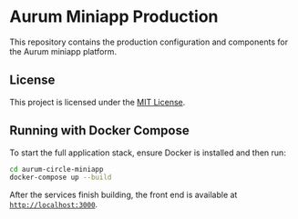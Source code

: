 # Aurum Miniapp Production

This repository contains the production configuration and components for the Aurum miniapp platform.

## License

This project is licensed under the [MIT License](LICENSE).

## Running with Docker Compose

To start the full application stack, ensure Docker is installed and then run:

```bash
cd aurum-circle-miniapp
docker-compose up --build
```

After the services finish building, the front end is available at
[`http://localhost:3000`](http://localhost:3000).
